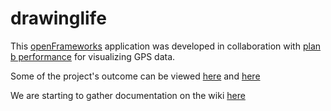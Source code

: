 # drawinglife

This [openFrameworks](http://www.openframeworks.cc/) application was
developed in collaboration with
[plan b performance](http://www.planbperformance.net/) for visualizing
GPS data.

Some of the project's outcome can be viewed
[here](http://vimeo.com/36858805) and [here](http://vimeo.com/21772894)

We are starting to gather documentation on the wiki [here](drawinglife/wiki/)
